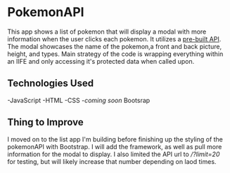 # PokemonAPI

This app shows a list of pokemon that will display a modal with more information when the user clicks each pokemon. It utilizes a [pre-built API](https://pokeapi.co/api/v2/pokemon/?limit=20). The modal showcases the name of the pokemon,a front and back picture, height, and types. Main strategy of the code is wrapping everything within an IIFE and only accessing it's protected data when called upon.

## Technologies Used

-JavaScript
-HTML
-CSS
-_coming soon_ Bootsrap 

## Thing to Improve

I moved on to the list app I'm building before finishing up the styling of the pokemonAPI with Bootstrap. I will add the framework, as well as pull more information for the modal to display. I also limited the API url to _/?limit=20_ for testing, but will likely increase that number depending on laod times. 
